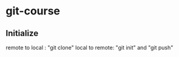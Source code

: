 # git-course

## Initialize

remote to local : "git clone"
local to remote: "git init" and "git push"